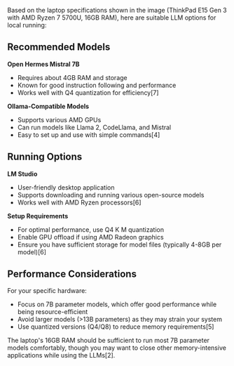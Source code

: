 Based on the laptop specifications shown in the image (ThinkPad E15 Gen 3 with AMD Ryzen 7 5700U, 16GB RAM), here are suitable LLM options for local running:

## Recommended Models

**Open Hermes Mistral 7B**

- Requires about 4GB RAM and storage
- Known for good instruction following and performance
- Works well with Q4 quantization for efficiency\[7]

**Ollama-Compatible Models**

- Supports various AMD GPUs
- Can run models like Llama 2, CodeLlama, and Mistral
- Easy to set up and use with simple commands\[4]

## Running Options

**LM Studio**

- User-friendly desktop application
- Supports downloading and running various open-source models
- Works well with AMD Ryzen processors\[6]

**Setup Requirements**

- For optimal performance, use Q4 K M quantization
- Enable GPU offload if using AMD Radeon graphics
- Ensure you have sufficient storage for model files (typically 4-8GB per model)\[6]

## Performance Considerations

For your specific hardware:

- Focus on 7B parameter models, which offer good performance while being resource-efficient
- Avoid larger models (>13B parameters) as they may strain your system
- Use quantized versions (Q4/Q8) to reduce memory requirements\[5]

The laptop's 16GB RAM should be sufficient to run most 7B parameter models comfortably, though you may want to close other memory-intensive applications while using the LLMs\[2].

&#x20;






